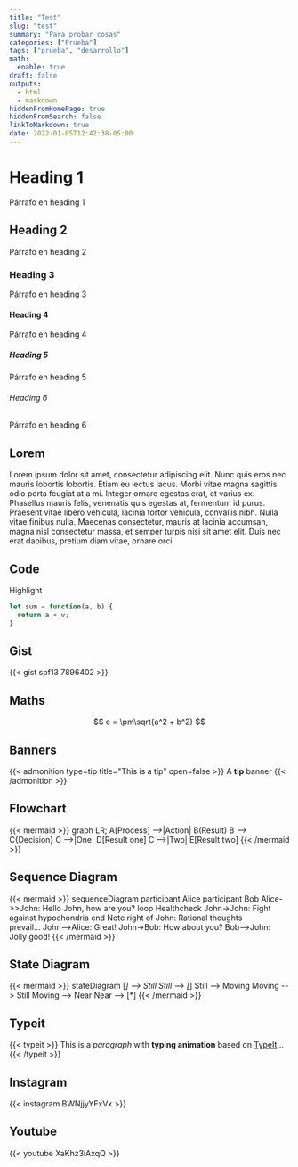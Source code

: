 ```yaml
---
title: "Test"
slug: "test"
summary: "Para probar cosas"
categories: ["Prueba"]
tags: ["prueba", "desarrollo"]
math:
  enable: true
draft: false
outputs:
  - html
  - markdown
hiddenFromHomePage: true
hiddenFromSearch: false
linkToMarkdown: true
date: 2022-01-05T12:42:38-05:00
---
```


# Heading 1
Párrafo en heading 1

## Heading 2
Párrafo en heading 2

### Heading 3
Párrafo en heading 3

#### Heading 4
Párrafo en heading 4

##### Heading 5
Párrafo en heading 5

###### Heading 6
Párrafo en heading 6

## Lorem

Lorem ipsum dolor sit amet, consectetur adipiscing elit. Nunc quis eros nec mauris lobortis lobortis. Etiam eu lectus lacus. Morbi vitae magna sagittis odio porta feugiat at a mi. Integer ornare egestas erat, et varius ex. Phasellus mauris felis, venenatis quis egestas at, fermentum id purus. Praesent vitae libero vehicula, lacinia tortor vehicula, convallis nibh. Nulla vitae finibus nulla. Maecenas consectetur, mauris at lacinia accumsan, magna nisl consectetur massa, et semper turpis nisi sit amet elit. Duis nec erat dapibus, pretium diam vitae, ornare orci.

## Code

Highlight

```javascript
let sum = function(a, b) {
  return a + v;
}
```

## Gist
{{< gist spf13 7896402 >}}

## Maths

$$ c = \pm\sqrt{a^2 + b^2} $$

## Banners

{{< admonition type=tip title="This is a tip" open=false >}}
A **tip** banner
{{< /admonition >}}

## Flowchart

{{< mermaid >}}
graph LR;
    A[Process] -->|Action| B(Result)
    B --> C{Decision}
    C -->|One| D[Result one]
    C -->|Two| E[Result two]
{{< /mermaid >}}

## Sequence Diagram

{{< mermaid >}}
sequenceDiagram
    participant Alice
    participant Bob
    Alice->>John: Hello John, how are you?
    loop Healthcheck
        John->John: Fight against hypochondria
    end
    Note right of John: Rational thoughts <br/>prevail...
    John-->Alice: Great!
    John->Bob: How about you?
    Bob-->John: Jolly good!
{{< /mermaid >}}

## State Diagram

{{< mermaid >}}
stateDiagram
    [*] --> Still
    Still --> [*]
    Still --> Moving
    Moving --> Still
    Moving --> Near
    Near --> [*]
{{< /mermaid >}}

## Typeit

{{< typeit >}}
This is a *paragraph* with **typing animation** based on [TypeIt](https://typeitjs.com/)...
{{< /typeit >}}

## Instagram

{{< instagram BWNjjyYFxVx >}}

## Youtube

{{< youtube XaKhz3iAxqQ >}}